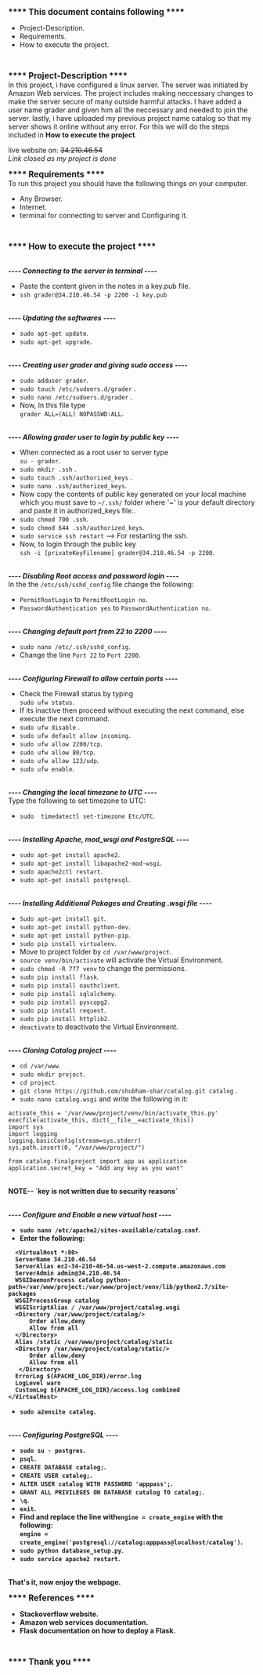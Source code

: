 <b><big>****  This document contains following  ****</big></b><br>

- Project-Description.
- Requirements.
- How to execute the project.
<br>

<b><big>****  Project-Description  ****</big></b><br>
In this project, i have configured a linux server. The server was initiated by Amazon Web services.
The project includes making neccessary changes to make the server secure of many outside harmful attacks.
I have added a user name grader and given him all the neccessary and needed to join the server.
lastly, i have uploaded my previous project name catalog so that my server shows it online without any
error. For this we will do the steps included in <b>How to execute the project</b>.

live website on:  <strike>34.210.46.54</strike><br>
<i>Link closed as my project is done</i>
<br>

<b><big>****  Requirements  ****</big></b><br>
To run this project you should have the following things on your computer.<br>

- Any Browser.
- Internet.
- terminal for connecting to server and Configuring it.
<br>

<b><big>****  How to execute the project  ****</big></b><br>

<br><b><i>----  Connecting to the server in terminal  ----</i></b><br>
- Paste the content given in the notes in a key.pub file.
- `ssh grader@34.210.46.54 -p 2200 -i key.pub`

<br><b><i>----  Updating the softwares  ----</i></b><br>

-  `sudo apt-get update`.
-  `sudo apt-get upgrade`.


<br><b><i>----  Creating user grader and giving sudo access ----</i></b><br>

-  `sudo adduser grader`.
-  `sudo touch /etc/sudoers.d/grader` .
-  `sudo nano /etc/sudoers.d/grader` .
- Now, In this file type <br> `grader ALL=(ALL) NOPASSWD:ALL`.


<br><b><i>----  Allowing grader user to login by public key  ----</i></b><br>

- When connected as a root user to server type <br>`su - grader`.
-  `sudo mkdir .ssh` .
-  `sudo touch .ssh/authorized_keys` .
- `sudo nano .ssh/authorized_keys`.
- Now copy the contents of public key generated on your local machine which you must save to `~/.ssh/` folder where '~' is your default directory and paste it in authorized_keys file..
- `sudo chmod 700 .ssh`.
- `sudo chmod 644 .ssh/authorized_keys`.
- `sudo service ssh restart` --> For restarting the ssh.
- Now, to login through the public key<br>
    `ssh -i [privateKeyFilename] grader@34.210.46.54 -p 2200`.


<br><b><i>---- Disabling Root access and password login  ----</i></b><br>
	In the the `/etc/ssh/sshd_config` file change the following:
- `PermitRootLogin` to `PermitRootLogin no`.
- `PasswordAuthentication yes` to `PasswordAuthentication no`.

<br><b><i>----  Changing default port from 22 to 2200  ----</i></b><br>

- `sudo nano /etc/.ssh/sshd_config`.
- Change the line `Port 22` to `Port 2200`.


<br><b><i>---- Configuring Firewall to allow certain ports  ----</i></b><br>

- Check the Firewall status by typing<br>`sudo ufw status`.
- If its inactive then proceed without executing the next command, else execute the next command.
- `sudo ufw disable` .
- `sudo ufw default allow incoming`.
- `sudo ufw allow 2200/tcp`.
- `sudo ufw allow 80/tcp`.
- `sudo ufw allow 123/udp`.
- `sudo ufw enable`.


<br><b><i>----  Changing the local timezone to UTC  ----</i></b><br>
Type the following to set timezone to UTC:
- `sudo  timedatectl set-timezone Etc/UTC`.

<br>
<b><i>----  Installing Apache, mod_wsgi and PostgreSQL  ----</i></b><br>

- `sudo apt-get install apache2`.
- `sudo apt-get install libapache2-mod-wsgi`.
- `sudo apache2ctl restart`.
- `sudo apt-get install postgresql`.

<br>
<b><i>----  Installing Additional Pakages and Creating .wsgi file  ----</i></b><br>

- `Sudo apt-get install git`.
- `sudo apt-get install python-dev`.
- `sudo apt-get install python-pip`.
- `sudo pip install virtualenv`.
- Move to project folder by `cd /var/www/project`.
- `source venv/bin/activate` will activate the Virtual Environment.
- `sudo chmod -R 777 venv` to change the permissions.
- `sudo pip install flask`.
- `sudo pip install oauthclient`.
- `sudo pip install sqlalchemy`.
- `sudo pip install pyscopg2`.
- `sudo pip install request`.
- `sudo pip install httplib2`.
- `deactivate` to deactivate the Virtual Environment.

<br>
<b><i>----  Cloning Catalog project  ----</i></b><br>

- `cd /var/www`.
- `sudo mkdir project`.
- `cd project`.
- `git clone https://github.com/shubham-shar/catalog.git catalog` .
- `sudo nano catalog.wsgi` and write the following in it: <br>
```
activate_this = '/var/www/project/venv/bin/activate_this.py'
execfile(activate_this, dict(__file__=activate_this))
import sys
import logging
logging.basicConfig(stream=sys.stderr)
sys.path.insert(0, "/var/www/project/")

from catalog.finalproject import app as application
application.secret_key = "Add any key as you want"
```
<br>
<b>NOTE-- <b> `key is not written due to security reasons`

<br><b><i>----  Configure and Enable a new virtual host  ----</i></b><br>

- `sudo nano /etc/apache2/sites-available/catalog.conf`.
- Enter the following:
```
  <VirtualHost *:80>
  ServerName 34.210.46.54
  ServerAlias ec2-34-210-46-54.us-west-2.compute.amazonaws.com
  ServerAdmin admin@34.210.46.54
  WSGIDaemonProcess catalog python-path=/var/www/project:/var/www/project/venv/lib/python2.7/site-packages
  WSGIProcessGroup catalog
  WSGIScriptAlias / /var/www/project/catalog.wsgi
  <Directory /var/www/project/catalog/>
      Order allow,deny
      Allow from all
  </Directory>
  Alias /static /var/www/project/catalog/static
  <Directory /var/www/project/catalog/static/>
      Order allow,deny
      Allow from all
   </Directory>
  ErrorLog ${APACHE_LOG_DIR}/error.log
  LogLevel warn
  CustomLog ${APACHE_LOG_DIR}/access.log combined
</VirtualHost>
```
- `sudo a2ensite catalog`.

<br>
<b><i>----  Configuring PostgreSQL  ----</i></b><br>

- `sudo su - postgres`.
- `psql`.
- `CREATE DATABASE catalog;`.
- `CREATE USER catalog;`.
- `ALTER USER catalog WITH PASSWORD 'apppass';`.
- `GRANT ALL PRIVILEGES ON DATABASE catalog TO catalog;`.
- `\q`.
- `exit`.
- Find and replace the line with`engine = create_engine` with the following: <br>
		`engine = create_engine('postgresql://catalog:apppass@localhost/catalog')`.
- `sudo python database_setup.py`.
- `sudo service apache2 restart`.

<br>
That's it, now enjoy the webpage.<br>

<b><big>****  References  ****</big></b>
- Stackoverflow website.
- Amazon web services documentation.
- Flask documentation on how to deploy a Flask.
<br>

<b><big>****  Thank you  ****</big></b><br>
